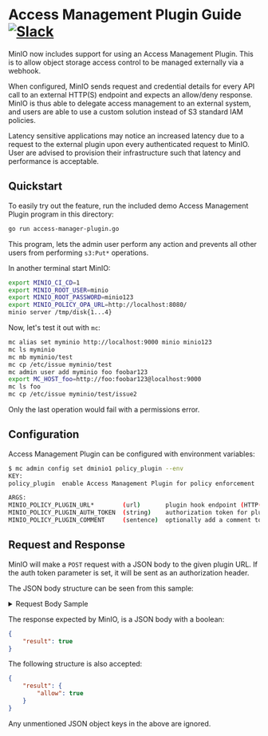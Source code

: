 # Access Management Plugin Guide [![Slack](https://slack.minio.io/slack?type=svg)](https://slack.minio.io)

MinIO now includes support for using an Access Management Plugin. This is to allow object storage access control to be managed externally via a webhook.

When configured, MinIO sends request and credential details for every API call to an external HTTP(S) endpoint and expects an allow/deny response. MinIO is thus able to delegate access management to an external system, and users are able to use a custom solution instead of S3 standard IAM policies.

Latency sensitive applications may notice an increased latency due to a request to the external plugin upon every authenticated request to MinIO. User are advised to provision their infrastructure such that latency and performance is acceptable.

## Quickstart

To easily try out the feature, run the included demo Access Management Plugin program in this directory:

```sh
go run access-manager-plugin.go
```

This program, lets the admin user perform any action and prevents all other users from performing `s3:Put*` operations.

In another terminal start MinIO:

```sh
export MINIO_CI_CD=1
export MINIO_ROOT_USER=minio
export MINIO_ROOT_PASSWORD=minio123
export MINIO_POLICY_OPA_URL=http://localhost:8080/
minio server /tmp/disk{1...4}
```

Now, let's test it out with `mc`:

```sh
mc alias set myminio http://localhost:9000 minio minio123
mc ls myminio
mc mb myminio/test
mc cp /etc/issue myminio/test
mc admin user add myminio foo foobar123
export MC_HOST_foo=http://foo:foobar123@localhost:9000
mc ls foo
mc cp /etc/issue myminio/test/issue2
```

Only the last operation would fail with a permissions error.

## Configuration

Access Management Plugin can be configured with environment variables:

```sh
$ mc admin config set dminio1 policy_plugin --env
KEY:
policy_plugin  enable Access Management Plugin for policy enforcement

ARGS:
MINIO_POLICY_PLUGIN_URL*        (url)       plugin hook endpoint (HTTP(S)) e.g. "http://localhost:8181/v1/data/httpapi/authz/allow"
MINIO_POLICY_PLUGIN_AUTH_TOKEN  (string)    authorization token for plugin hook endpoint
MINIO_POLICY_PLUGIN_COMMENT     (sentence)  optionally add a comment to this setting
```

## Request and Response

MinIO will make a `POST` request with a JSON body to the given plugin URL. If the auth token parameter is set, it will be sent as an authorization header.

The JSON body structure can be seen from this sample:

<details><summary>Request Body Sample</summary>

```json
{
  "input": {
    "account": "minio",
    "groups": null,
    "action": "s3:ListBucket",
    "bucket": "test",
    "conditions": {
      "Authorization": [
        "AWS4-HMAC-SHA256 Credential=minio/20220507/us-east-1/s3/aws4_request, SignedHeaders=host;x-amz-content-sha256;x-amz-date, Signature=62012db6c47d697620cf6c68f0f45f6e34894589a53ab1faf6dc94338468c78a"
      ],
      "CurrentTime": [
        "2022-05-07T18:31:41Z"
      ],
      "Delimiter": [
        "/"
      ],
      "EpochTime": [
        "1651948301"
      ],
      "Prefix": [
        ""
      ],
      "Referer": [
        ""
      ],
      "SecureTransport": [
        "false"
      ],
      "SourceIp": [
        "127.0.0.1"
      ],
      "User-Agent": [
        "MinIO (linux; amd64) minio-go/v7.0.24 mc/DEVELOPMENT.2022-04-20T23-07-53Z"
      ],
      "UserAgent": [
        "MinIO (linux; amd64) minio-go/v7.0.24 mc/DEVELOPMENT.2022-04-20T23-07-53Z"
      ],
      "X-Amz-Content-Sha256": [
        "e3b0c44298fc1c149afbf4c8996fb92427ae41e4649b934ca495991b7852b855"
      ],
      "X-Amz-Date": [
        "20220507T183141Z"
      ],
      "authType": [
        "REST-HEADER"
      ],
      "principaltype": [
        "Account"
      ],
      "signatureversion": [
        "AWS4-HMAC-SHA256"
      ],
      "userid": [
        "minio"
      ],
      "username": [
        "minio"
      ],
      "versionid": [
        ""
      ]
    },
    "owner": true,
    "object": "",
    "claims": {},
    "denyOnly": false
  }
}
```

</details>

The response expected by MinIO, is a JSON body with a boolean:

```json
{
    "result": true
}
```

The following structure is also accepted:

```json
{
    "result": {
        "allow": true
    }
}
```

Any unmentioned JSON object keys in the above are ignored.

